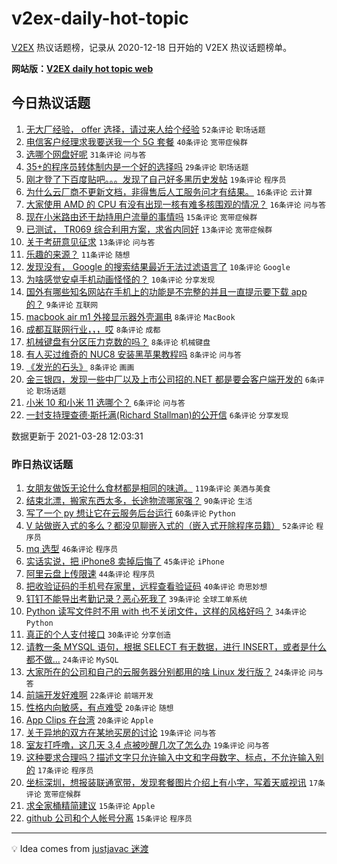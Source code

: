 # v2ex-daily-hot-topic

[V2EX](https://www.v2ex.com/) 热议话题榜，记录从 2020-12-18 日开始的 V2EX 热议话题榜单。

**网站版：[V2EX daily hot topic web](https://boojack.github.io/v2ex-daily-hot-topic-web/)**

## 今日热议话题

<!-- TODAY BEGIN -->

1. [无大厂经验， offer 选择，请过来人给个经验](https://www.v2ex.com/t/765826) `52条评论` `职场话题`
1. [电信客户经理求我要送我一个 5G 套餐](https://www.v2ex.com/t/765836) `40条评论` `宽带症候群`
1. [选哪个网盘好呢](https://www.v2ex.com/t/765840) `31条评论` `问与答`
1. [35+的程序员转体制内是一个好的选择吗](https://www.v2ex.com/t/765819) `29条评论` `职场话题`
1. [刚才登了下百度贴吧。。。发现了自己好多黑历史发帖](https://www.v2ex.com/t/765851) `19条评论` `程序员`
1. [为什么云厂商不更新文档，非得售后人工服务问才有结果。](https://www.v2ex.com/t/765910) `16条评论` `云计算`
1. [大家使用 AMD 的 CPU 有没有出现一核有难多核围观的情况？](https://www.v2ex.com/t/765902) `16条评论` `问与答`
1. [现在小米路由还干劫持用户流量的事情吗](https://www.v2ex.com/t/765862) `15条评论` `宽带症候群`
1. [已测试， TR069 综合利用方案，求省内同好](https://www.v2ex.com/t/765833) `13条评论` `宽带症候群`
1. [关于考研意见征求](https://www.v2ex.com/t/765811) `13条评论` `问与答`
1. [乐趣的来源？](https://www.v2ex.com/t/765806) `11条评论` `随想`
1. [发现没有， Google 的搜索结果最近无法过滤语言了](https://www.v2ex.com/t/765896) `10条评论` `Google`
1. [为啥感觉安卓手机动画怪怪的？](https://www.v2ex.com/t/765879) `10条评论` `分享发现`
1. [国外有哪些知名网站在手机上的功能是不完整的并且一直提示要下载 app 的？](https://www.v2ex.com/t/765903) `9条评论` `互联网`
1. [macbook air m1 外接显示器外壳漏电](https://www.v2ex.com/t/765890) `8条评论` `MacBook`
1. [成都互联网行业，，，哎](https://www.v2ex.com/t/765844) `8条评论` `成都`
1. [机械键盘有分区压力克数的吗？](https://www.v2ex.com/t/765823) `8条评论` `机械键盘`
1. [有人买过维奇的 NUC8 安装黑苹果教程吗](https://www.v2ex.com/t/765817) `8条评论` `问与答`
1. [《发光的石头》](https://www.v2ex.com/t/765804) `8条评论` `画画`
1. [金三银四，发现一些中厂以及上市公司招的.NET 都是要会客户端开发的](https://www.v2ex.com/t/765882) `6条评论` `职场话题`
1. [小米 10 和小米 11 选哪个？](https://www.v2ex.com/t/765849) `6条评论` `问与答`
1. [一封支持理查德·斯托满(Richard Stallman)的公开信](https://www.v2ex.com/t/765848) `6条评论` `分享发现`

数据更新于 2021-03-28 12:03:31

<!-- TODAY END -->

### 昨日热议话题

<!-- YESTERDAY BEGIN -->

1. [女朋友做饭无论什么食材都是相同的味道。](https://www.v2ex.com/t/765653) `119条评论` `美酒与美食`
1. [结束北漂，搬家东西太多，长途物流哪家强？](https://www.v2ex.com/t/765610) `90条评论` `生活`
1. [写了一个 py 想让它在云服务后台运行](https://www.v2ex.com/t/765656) `60条评论` `Python`
1. [V 站做嵌入式的多么？都没见聊嵌入式的（嵌入式开除程序员籍）](https://www.v2ex.com/t/765706) `52条评论` `程序员`
1. [mq 选型](https://www.v2ex.com/t/765626) `46条评论` `程序员`
1. [实话实说，把 iPhone8 卖掉后悔了](https://www.v2ex.com/t/765634) `45条评论` `iPhone`
1. [阿里云盘上传限速](https://www.v2ex.com/t/765661) `44条评论` `程序员`
1. [把收验证码的手机号存家里，远程查看验证码](https://www.v2ex.com/t/765711) `40条评论` `奇思妙想`
1. [钉钉不能导出考勤记录？恶心死我了](https://www.v2ex.com/t/765644) `39条评论` `全球工单系统`
1. [Python 读写文件时不用 with 也不关闭文件，这样的风格好吗？](https://www.v2ex.com/t/765647) `34条评论` `Python`
1. [真正的个人支付接口](https://www.v2ex.com/t/765660) `30条评论` `分享创造`
1. [请教一条 MYSQL 语句，根据 SELECT 有无数据，进行 INSERT，或者是什么都不做...](https://www.v2ex.com/t/765767) `24条评论` `MySQL`
1. [大家所在的公司和自己的云服务器分别都用的啥 Linux 发行版？](https://www.v2ex.com/t/765708) `24条评论` `问与答`
1. [前端开发好难啊](https://www.v2ex.com/t/765731) `22条评论` `前端开发`
1. [性格内向敏感，有点难受](https://www.v2ex.com/t/765789) `20条评论` `随想`
1. [App Clips 在台湾](https://www.v2ex.com/t/765749) `20条评论` `Apple`
1. [关于异地的双方在某地买房的讨论](https://www.v2ex.com/t/765784) `19条评论` `问与答`
1. [室友打呼噜，这几天 3,4 点被吵醒几次了怎么办](https://www.v2ex.com/t/765599) `19条评论` `问与答`
1. [这种要求合理吗？描述文字只允许输入中文和字母数字、标点，不允许输入别的](https://www.v2ex.com/t/765643) `17条评论` `程序员`
1. [坐标深圳，想报装联通宽带，发现套餐图片介绍上有小字，写着天威视讯](https://www.v2ex.com/t/765629) `17条评论` `宽带症候群`
1. [求全家桶精简建议](https://www.v2ex.com/t/765779) `15条评论` `Apple`
1. [github 公司和个人帐号分离](https://www.v2ex.com/t/765734) `15条评论` `程序员`

<!-- YESTERDAY END -->

---

💡 Idea comes from [justjavac 迷渡](https://github.com/justjavac/)

